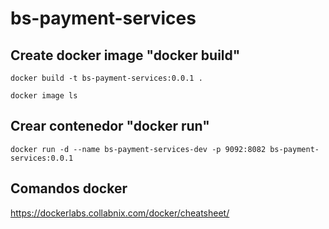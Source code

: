 # bs-payment-services

## Create docker image "docker build"
`docker build -t bs-payment-services:0.0.1 .`

`docker image ls`

## Crear contenedor "docker run"

`docker run -d --name bs-payment-services-dev -p 9092:8082 bs-payment-services:0.0.1`

## Comandos docker

https://dockerlabs.collabnix.com/docker/cheatsheet/


